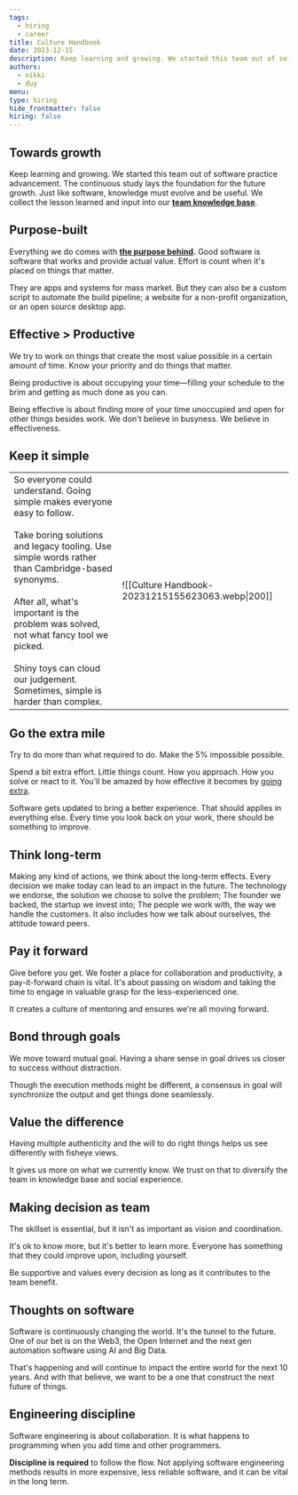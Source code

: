 ```yaml
---
tags:
  - hiring
  - career
title: Culture Handbook
date: 2023-12-15
description: Keep learning and growing. We started this team out of software practice advancement.
authors:
  - nikki
  - duy
menu:
type: hiring
hide_frontmatter: false
hiring: false
---
```


## Towards growth
Keep learning and growing. We started this team out of software practice advancement. The continuous study lays the foundation for the future growth. Just like software, knowledge must evolve and be useful. We collect the lesson learned and input into our [**team knowledge base**](https://github.com/dwarvesf/brain).

## Purpose-built
Everything we do comes with **[the purpose behind](https://github.com/dwarvesf/handbook/blob/master/purpose.md).** Good software is software that works and provide actual value. Effort is count when it's placed on things that matter.

They are apps and systems for mass market. But they can also be a custom script to automate the build pipeline; a website for a non-profit organization, or an open source desktop app.

## Effective > Productive
We try to work on things that create the most value possible in a certain amount of time. Know your priority and do things that matter.

Being productive is about occupying your time—filling your schedule to the brim and getting as much done as you can.

Being effective is about finding more of your time unoccupied and open for other things besides work. We don't believe in busyness. We believe in effectiveness.

## Keep it simple
|                                                                                                                                                                                                                                                                                                                                                                     |                                                   |
| ------------------------------------------------------------------------------------------------------------------------------------------------------------------------------------------------------------------------------------------------------------------------------------------------------------------------------------------------------------------- | ------------------------------------------------- |
| So everyone could understand. Going simple makes everyone easy to follow.<br><br>Take boring solutions and legacy tooling. Use simple words rather than Cambridge-based synonyms.<br><br>After all, what's important is the problem was solved, not what fancy tool we picked.<br><br>Shiny toys can cloud our judgement. Sometimes, simple is harder than complex. | ![[Culture Handbook-20231215155623063.webp\|200]] |

## Go the extra mile
Try to do more than what required to do. Make the 5% impossible possible.

Spend a bit extra effort. Little things count. How you approach. How you solve or react to it. You'll be amazed by how effective it becomes by [going extra](https://memo.d.foundation/Go-the-extra-mile-4f4051d924444c62bb309cc4864b40df).

Software gets updated to bring a better experience. That should applies in everything else. Every time you look back on your work, there should be something to improve.

## **Think long-term**
Making any kind of actions, we think about the long-term effects. Every decision we make today can lead to an impact in the future. The technology we endorse, the solution we choose to solve the problem; The founder we backed, the startup we invest into; The people we work with, the way we handle the customers. It also includes how we talk about ourselves, the attitude toward peers.

## Pay it forward
Give before you get. We foster a place for collaboration and productivity, a pay-it-forward chain is vital. It's about passing on wisdom and taking the time to engage in valuable grasp for the less-experienced one.

It creates a culture of mentoring and ensures we're all moving forward.

## Bond through goals
We move toward mutual goal. Having a share sense in goal drives us closer to success without distraction.

Though the execution methods might be different, a consensus in goal will synchronize the output and get things done seamlessly.

## Value the difference
Having multiple authenticity and the will to do right things helps us see differently with fisheye views.

It gives us more on what we currently know. We trust on that to diversify the team in knowledge base and social experience.

## Making decision as team
The skillset is essential, but it isn't as important as vision and coordination.

It's ok to know more, but it's better to learn more. Everyone has something that they could improve upon, including yourself.

Be supportive and values every decision as long as it contributes to the team benefit.

## Thoughts on software
Software is continuously changing the world. It's the tunnel to the future. One of our bet is on the Web3, the Open Internet and the next gen automation software using AI and Big Data.

That's happening and will continue to impact the entire world for the next 10 years. And with that believe, we want to be a one that construct the next future of things.

## Engineering discipline
Software engineering is about collaboration. It is what happens to programming when you add time and other programmers.

**Discipline is required** to follow the flow. Not applying software engineering methods results in more expensive, less reliable software, and it can be vital in the long term.
